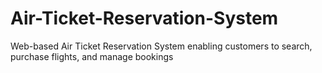 # Air-Ticket-Reservation-System
Web-based Air Ticket Reservation System enabling customers to search, purchase flights, and manage bookings
